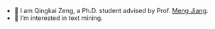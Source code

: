 - 👋 I am Qingkai Zeng, a Ph.D. student advised by Prof. [Meng Jiang](http://www.meng-jiang.com/).
- 👀 I’m interested in text mining.

